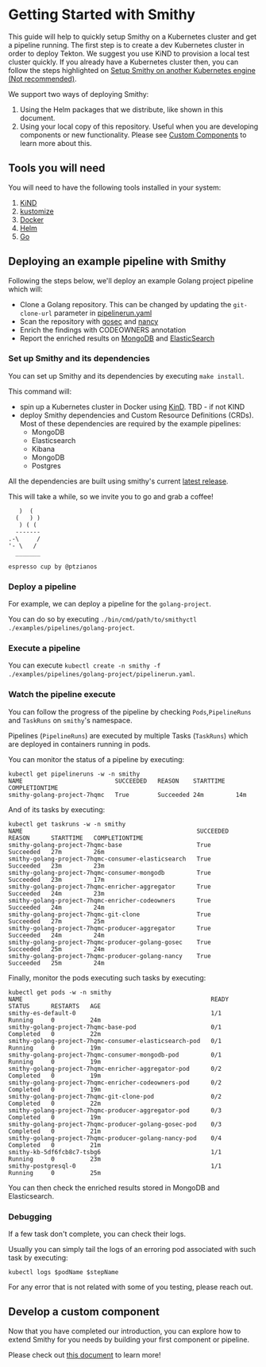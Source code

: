 # Getting Started with Smithy

This guide will help to quickly setup Smithy on a Kubernetes cluster and get a
pipeline running. The first step is to create a dev Kubernetes cluster in order
to deploy Tekton. We suggest you use KiND to provision a local test cluster
quickly. If you already have a Kubernetes cluster then, you can follow the
steps highlighted on [Setup Smithy on another Kubernetes engine (Not recommended)](./setup-smithy-in-custom-k8s-engine.md).

We support two ways of deploying Smithy:

1. Using the Helm packages that we distribute, like shown in this document.
2. Using your local copy of this repository.
   Useful when you are developing components or new functionality.
   Please see [Custom Components](./custom-components.md)
   to learn more about this.

## Tools you will need

You will need to have the following tools installed in your system:

1. [KiND](https://kind.sigs.k8s.io/docs/user/quick-start/#installation)
2. [kustomize](https://kubectl.docs.kubernetes.io/installation/kustomize/)
3. [Docker](https://docs.docker.com/engine/install/)
4. [Helm](https://helm.sh/docs/intro/install/)
5. [Go](https://go.dev/)

## Deploying an example pipeline with Smithy

Following the steps below, we'll deploy an example Golang project
pipeline which will:

* Clone a Golang repository.
  This can be changed by updating the `git-clone-url`
  parameter in [pipelinerun.yaml](../examples/pipelines/golang-project)
* Scan the repository with [gosec](https://github.com/securego/gosec)
  and [nancy](https://github.com/sonatype-nexus-community/nancy)
* Enrich the findings with CODEOWNERS annotation
* Report the enriched results on [MongoDB](https://github.com/mongodb/mongo)
  and [ElasticSearch](https://github.com/elastic/elasticsearch)

### Set up Smithy and its dependencies

You can set up Smithy and its dependencies by executing `make install`.

This command will:

* spin up a Kubernetes cluster in Docker using [KinD](https://kind.sigs.k8s.io/).
  TBD - if not KIND
* deploy Smithy dependencies and Custom Resource Definitions (CRDs).
  Most of these dependencies are required by the example pipelines:
  * MongoDB
  * Elasticsearch
  * Kibana
  * MongoDB
  * Postgres

All the dependencies are built using smithy's current [latest release](https://github.com/smithy-security/smithy/tags).

This will take a while, so we invite you to go and grab a coffee!

```text
   )  (
  (   ) )
   ) ( (
  -------
.-\     /
'- \   /
  _______
```

`espresso cup by @ptzianos`

### Deploy a pipeline

For example, we can deploy a pipeline for the `golang-project`.

You can do so by executing `./bin/cmd/path/to/smithyctl ./examples/pipelines/golang-project`.

### Execute a pipeline

You can execute `kubectl create -n smithy -f ./examples/pipelines/golang-project/pipelinerun.yaml`.

### Watch the pipeline execute

You can follow the progress of the pipeline by checking
`Pods`,`PipelineRuns` and `TaskRuns` on `smithy`'s namespace.

Pipelines (`PipelineRuns`) are executed by multiple Tasks (`TaskRuns`)
which are deployed in containers running in pods.

You can monitor the status of a pipeline by executing:

```shell
kubectl get pipelineruns -w -n smithy
NAME                          SUCCEEDED   REASON    STARTTIME   COMPLETIONTIME
smithy-golang-project-7hqmc   True        Succeeded 24m         14m
```

And of its tasks by executing:

```shell
kubectl get taskruns -w -n smithy
NAME                                                 SUCCEEDED   REASON      STARTTIME   COMPLETIONTIME
smithy-golang-project-7hqmc-base                     True        Succeeded   27m         26m
smithy-golang-project-7hqmc-consumer-elasticsearch   True        Succeeded   23m         23m
smithy-golang-project-7hqmc-consumer-mongodb         True        Succeeded   23m         17m
smithy-golang-project-7hqmc-enricher-aggregator      True        Succeeded   24m         23m
smithy-golang-project-7hqmc-enricher-codeowners      True        Succeeded   24m         24m
smithy-golang-project-7hqmc-git-clone                True        Succeeded   27m         25m
smithy-golang-project-7hqmc-producer-aggregator      True        Succeeded   24m         24m
smithy-golang-project-7hqmc-producer-golang-gosec    True        Succeeded   25m         24m
smithy-golang-project-7hqmc-producer-golang-nancy    True        Succeeded   25m         24m
```

Finally, monitor the pods executing such tasks by executing:

```shell
kubectl get pods -w -n smithy
NAME                                                     READY   STATUS      RESTARTS   AGE
smithy-es-default-0                                      1/1     Running     0          24m
smithy-golang-project-7hqmc-base-pod                     0/1     Completed   0          22m
smithy-golang-project-7hqmc-consumer-elasticsearch-pod   0/1     Running     0          19m
smithy-golang-project-7hqmc-consumer-mongodb-pod         0/1     Running     0          19m
smithy-golang-project-7hqmc-enricher-aggregator-pod      0/2     Completed   0          19m
smithy-golang-project-7hqmc-enricher-codeowners-pod      0/2     Completed   0          19m
smithy-golang-project-7hqmc-git-clone-pod                0/2     Completed   0          22m
smithy-golang-project-7hqmc-producer-aggregator-pod      0/3     Completed   0          19m
smithy-golang-project-7hqmc-producer-golang-gosec-pod    0/3     Completed   0          21m
smithy-golang-project-7hqmc-producer-golang-nancy-pod    0/4     Completed   0          21m
smithy-kb-5df6fcb8c7-tsbg6                               1/1     Running     0          23m
smithy-postgresql-0                                      1/1     Running     0          25m
```

You can then check the enriched results stored in MongoDB and Elasticsearch.

### Debugging

If a few task don't complete, you can check their logs.

Usually you can simply tail the logs of an erroring pod
associated with such task by executing:

```shell
kubectl logs $podName $stepName 
```

For any error that is not related with some of you testing, please reach out.

## Develop a custom component

Now that you have completed our introduction, you can explore how to extend
Smithy for you needs by building your first component or pipeline.

Please check out [this document](./custom-components.md) to learn more!
